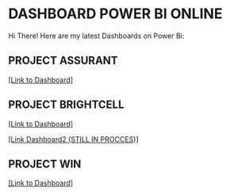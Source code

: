 # DASHBOARD POWER BI ONLINE

Hi There! Here are my latest Dashboards on Power Bi:

## PROJECT ASSURANT
[[Link to Dashboard]](https://app.powerbi.com/view?r=eyJrIjoiNTQzYzZhNGEtYjJlZS00ZmVjLTlkOTQtYmQ0ZWZjMjU0ODY0IiwidCI6IjEyZjRmNjZkLTNiYWUtNDgxYi1iNTJlLTc1OWZhNGRlNWRmMiJ9)

## PROJECT BRIGHTCELL
[[Link to Dashboard]](https://app.powerbi.com/view?r=eyJrIjoiNjM4OWUzMmQtMzQ2NS00N2I4LTg3ZGQtOGZhNDc4Y2JmZTczIiwidCI6IjEyZjRmNjZkLTNiYWUtNDgxYi1iNTJlLTc1OWZhNGRlNWRmMiJ9)

[[Link Dashboard2 (STILL IN PROCCES)]](https://app.powerbi.com/view?r=eyJrIjoiNWQ0NzExOTMtN2UyNS00MTRmLTkwNDUtYjk5N2QxODU4NzA2IiwidCI6IjEyZjRmNjZkLTNiYWUtNDgxYi1iNTJlLTc1OWZhNGRlNWRmMiJ9)

## PROJECT WIN
[[Link to Dashboard]](https://app.powerbi.com/view?r=eyJrIjoiNWY3ODc0MWMtNzQ3Zi00YWEyLWFhMDEtMjI5NzZhZDA4ZDRiIiwidCI6IjEyZjRmNjZkLTNiYWUtNDgxYi1iNTJlLTc1OWZhNGRlNWRmMiJ9)


